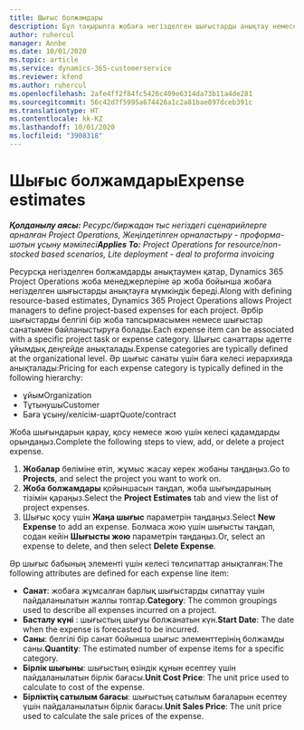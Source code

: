 ```yaml
---
title: Шығыс болжамдары
description: Бұл тақырыпта жобаға негізделген шығыстарды анықтау немесе бағалау туралы ақпарат берілген.
author: ruhercul
manager: Annbe
ms.date: 10/01/2020
ms.topic: article
ms.service: dynamics-365-customerservice
ms.reviewer: kfend
ms.author: ruhercul
ms.openlocfilehash: 2afe4ff2f84fc5426c409e6314da73b11a4de281
ms.sourcegitcommit: 56c42d7f5995a674426a1c2a81bae897dceb391c
ms.translationtype: HT
ms.contentlocale: kk-KZ
ms.lasthandoff: 10/01/2020
ms.locfileid: "3908318"
---
```

# <a name="expense-estimates"></a><span data-ttu-id="e0ad8-103">Шығыс болжамдары</span><span class="sxs-lookup"><span data-stu-id="e0ad8-103">Expense estimates</span></span>
<span data-ttu-id="e0ad8-104">_**Қолданылу аясы:** Ресурс/биржадан тыс негіздегі сценарийлерге арналған Project Operations, Жеңілдетілген орналастыру - проформа-шотын ұсыну мәмілесі_</span><span class="sxs-lookup"><span data-stu-id="e0ad8-104">_**Applies To:** Project Operations for resource/non-stocked based scenarios, Lite deployment - deal to proforma invoicing_</span></span>

<span data-ttu-id="e0ad8-105">Ресурсқа негізделген болжамдарды анықтаумен қатар, Dynamics 365 Project Operations жоба менеджерлеріне әр жоба бойынша жобаға негізделген шығыстарды анықтауға мүмкіндік береді.</span><span class="sxs-lookup"><span data-stu-id="e0ad8-105">Along with defining resource-based estimates, Dynamics 365 Project Operations allows Project managers to define project-based expenses for each project.</span></span> <span data-ttu-id="e0ad8-106">Әрбір шығыстарды белгілі бір жоба тапсырмасымен немесе шығыстар санатымен байланыстыруға болады.</span><span class="sxs-lookup"><span data-stu-id="e0ad8-106">Each expense item can be associated with a specific project task or expense category.</span></span> <span data-ttu-id="e0ad8-107">Шығыс санаттары әдетте ұйымдық деңгейде анықталады.</span><span class="sxs-lookup"><span data-stu-id="e0ad8-107">Expense categories are typically defined at the organizational level.</span></span> <span data-ttu-id="e0ad8-108">Әр шығыс санаты үшін баға келесі иерархияда анықталады:</span><span class="sxs-lookup"><span data-stu-id="e0ad8-108">Pricing for each expense category is typically defined in the following hierarchy:</span></span>

- <span data-ttu-id="e0ad8-109">ұйым</span><span class="sxs-lookup"><span data-stu-id="e0ad8-109">Organization</span></span>
- <span data-ttu-id="e0ad8-110">Тұтынушы</span><span class="sxs-lookup"><span data-stu-id="e0ad8-110">Customer</span></span>
- <span data-ttu-id="e0ad8-111">Баға ұсыну/келісім-шарт</span><span class="sxs-lookup"><span data-stu-id="e0ad8-111">Quote/contract</span></span>

<span data-ttu-id="e0ad8-112">Жоба шығындарын қарау, қосу немесе жою үшін келесі қадамдарды орындаңыз.</span><span class="sxs-lookup"><span data-stu-id="e0ad8-112">Complete the following steps to view, add, or delete a project expense.</span></span>

1. <span data-ttu-id="e0ad8-113">**Жобалар** бөліміне өтіп, жұмыс жасау керек жобаны таңдаңыз.</span><span class="sxs-lookup"><span data-stu-id="e0ad8-113">Go to **Projects**, and select the project you want to work on.</span></span>
2. <span data-ttu-id="e0ad8-114">**Жоба болжамдары** қойыншасын таңдап, жоба шығындарының тізімін қараңыз.</span><span class="sxs-lookup"><span data-stu-id="e0ad8-114">Select the **Project Estimates** tab and view the list of project expenses.</span></span>
3. <span data-ttu-id="e0ad8-115">Шығыс қосу үшін **Жаңа шығыс** параметрін таңдаңыз.</span><span class="sxs-lookup"><span data-stu-id="e0ad8-115">Select **New Expense** to add an expense.</span></span> <span data-ttu-id="e0ad8-116">Болмаса жою үшін шығысты таңдап, содан кейін **Шығысты жою** параметрін таңдаңыз.</span><span class="sxs-lookup"><span data-stu-id="e0ad8-116">Or, select an expense to delete, and then select **Delete Expense**.</span></span>

<span data-ttu-id="e0ad8-117">Әр шығыс бабының элементі үшін келесі төлсипаттар анықталған:</span><span class="sxs-lookup"><span data-stu-id="e0ad8-117">The following attributes are defined for each expense line item:</span></span>

- <span data-ttu-id="e0ad8-118">**Санат**: жобаға жұмсалған барлық шығыстарды сипаттау үшін пайдаланылатын жалпы топтар.</span><span class="sxs-lookup"><span data-stu-id="e0ad8-118">**Category**: The common groupings used to describe all expenses incurred on a project.</span></span>
- <span data-ttu-id="e0ad8-119">**Басталу күні** : шығыстың шығуы болжанатын күн.</span><span class="sxs-lookup"><span data-stu-id="e0ad8-119">**Start Date**: The date when the expense is forecasted to be incurred.</span></span>
- <span data-ttu-id="e0ad8-120">**Саны**: белгілі бір санат бойынша шығыс элементтерінің болжамды саны.</span><span class="sxs-lookup"><span data-stu-id="e0ad8-120">**Quantity**: The estimated number of expense items for a specific category.</span></span>
- <span data-ttu-id="e0ad8-121">**Бірлік шығыны**: шығыстың өзіндік құнын есептеу үшін пайдаланылатын бірлік бағасы.</span><span class="sxs-lookup"><span data-stu-id="e0ad8-121">**Unit Cost Price**: The unit price used to calculate to cost of the expense.</span></span>
- <span data-ttu-id="e0ad8-122">**Бірліктің сатылым бағасы**: шығыстың сатылым бағаларын есептеу үшін пайдаланылатын бірлік бағасы.</span><span class="sxs-lookup"><span data-stu-id="e0ad8-122">**Unit Sales Price**: The unit price used to calculate the sale prices of the expense.</span></span>

